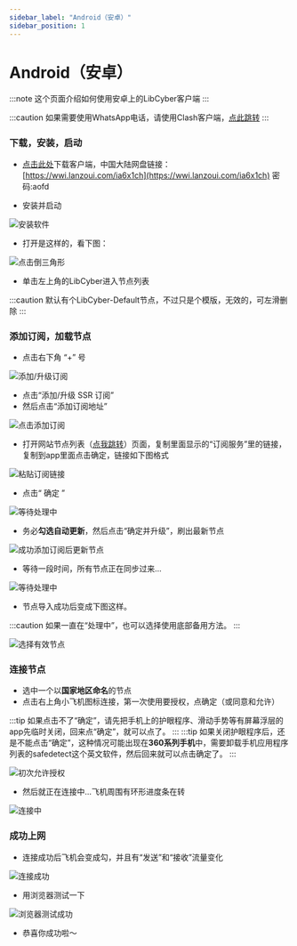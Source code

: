 ```yaml
---
sidebar_label: "Android（安卓）"
sidebar_position: 1
---
```

# Android（安卓）

:::note
这个页面介绍如何使用安卓上的LibCyber客户端
:::

:::caution
如果需要使用WhatsApp电话，请使用Clash客户端，[点此跳转](./android-clash.md)
:::

### 下载，安装，启动
- [点击此处](https://panel.libcyber.xyz/clients/libcyber-android.apk)下载客户端，中国大陆网盘链接：[https://wwi.lanzoui.com/ia6x1ch](https://wwi.lanzoui.com/ia6x1ch) 密码:aofd

- 安装并启动 

![安装软件][install-apk]

- 打开是这样的，看下图：

![点击倒三角形][click-triangle]

- 单击左上角的LibCyber进入节点列表

:::caution
默认有个LibCyber-Default节点，不过只是个模版，无效的，可左滑删除
:::

### 添加订阅，加载节点
- 点击右下角 “+” 号

![添加/升级订阅][add-sub02]

- 点击“添加/升级 SSR 订阅”
- 然后点击“添加订阅地址”

![点击添加订阅][add-sub03]

- 打开网站节点列表（[点我跳转](https://panel.libcyber.xyz/nodeList)）页面，复制里面显示的“订阅服务”里的链接，复制到app里面点击确定，链接如下图格式

![粘贴订阅链接][paste-sub-link]

- 点击“ 确定 ”

![等待处理中][processing]

- 务必**勾选自动更新**，然后点击“确定并升级”，刷出最新节点

![成功添加订阅后更新节点][update-node]

- 等待一段时间，所有节点正在同步过来...

![等待处理中][processing]

- 节点导入成功后变成下图这样。

:::caution
如果一直在“处理中”，也可以选择使用底部备用方法。
:::

![选择有效节点][select-node]

### 连接节点
- 选中一个以**国家地区命名**的节点
- 点击右上角小飞机图标连接，第一次使用要授权，点确定（或同意和允许）

:::tip
如果点击不了“确定”，请先把手机上的护眼程序、滑动手势等有屏幕浮层的app先临时关闭，回来点“确定”，就可以点了。
:::
:::tip
如果关闭护眼程序后，还是不能点击“确定”，这种情况可能出现在**360系列手机**中，需要卸载手机应用程序列表的safedetect这个英文软件，然后回来就可以点击确定了。
:::

![初次允许授权][allow-permission]

- 然后就正在连接中...飞机周围有环形进度条在转

![连接中][connecting]

### 成功上网
- 连接成功后飞机会变成勾，并且有“发送”和“接收”流量变化

![连接成功][connect-success]

- 用浏览器测试一下

![浏览器测试成功][browser-success]

- 恭喜你成功啦～

[install-apk]: /img/shaman-android/shaman-install.jpg "安装软件" 
[click-triangle]: /img/shaman-android/shaman-enter-node-select-list.jpg "点击倒三角形"
[add-sub02]: /img/shaman-android/shaman-add-sub02.jpg "添加/升级订阅"
[add-sub03]: /img/shaman-android/shaman-add-sub03.jpg "点击添加订阅"
[paste-sub-link]: /img/shaman-android/shaman-add-sub-link.jpg "粘贴订阅链接"
[processing]: /img/shaman-android/shaman-processing.jpg "等待处理中"
[update-node]: /img/shaman-android/shaman-add-sub-success.jpg "成功添加订阅后更新节点"
[select-node]: /img/shaman-android/shaman-processing.jpg "选择有效节点"
[allow-permission]: /img/shaman-android/shaman-select-node.jpg "初次允许授权"
[connecting]: /img/shaman-android/shaman-first-connect-permission.jpg "连接中"
[connect-success]: /img/shaman-android/shaman-connect-success.jpg "连接成功"
[browser-success]: /img/shaman-android/success.jpg "浏览器测试成功"
